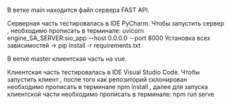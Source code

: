 В ветке main находится файл сервера FAST API.

Серверная часть тестировалась в IDE PyCharm. Чтобы запустить сервер , необходимо прописать в терминале: uvicorn engine_SA_SERVER:sio_app --host 0.0.0.0 --port 8000
Установка всех зависимостей -> pip install -r requirements.txt

В ветке master клиентская часть на vue.

Клиентская часть тестировалась в IDE Visual Studio Code. Чтобы запустить клиент , после того как репозиторий склонирован необходимо прописать в терминале npm install , далее для запуска клиентской части необходимо прописать в терминале: npm run serve

